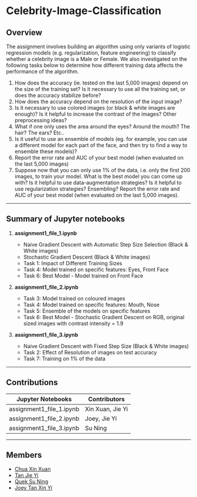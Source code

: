 # Celebrity-Image-Classification

## Overview
The assignment involves building an algorithm using only variants of logistic regression models (e.g. regularization, feature engineering) to classify whether a celebrity image is a Male or Female. We also investigated on the following tasks below to determine how different training data affects the performance of the algorithm.

1. How does the accuracy (ie. tested on the last 5,000 images) depend on the size of the training set? Is it necessary to use all the training set, or does the accuracy stabilize before?
2. How does the accuracy depend on the resolution of the input image?
3. Is it necessary to use colored images (or black & white images are enough)? Is it helpful to increase the contrast of the images? Other preprocessing ideas?
4. What if one only uses the area around the eyes? Around the mouth? The hair? The ears? Etc..
5. Is it useful to use an ensemble of models (eg. for example, you can use a different model for each part of the face, and then try to find a way to ensemble these models)?
6. Report the error rate and AUC of your best model (when evaluated on the last 5,000 images)
7. Suppose now that you can only use 1% of the data, i.e. only the first 200 images, to train your model. What is the best model you can come up with? Is it helpful to use data-augmentation strategies? Is it helpful to use regularization strategies? Ensembling? Report the error rate and AUC of your best model (when evaluated on the last 5,000 images).

<hr \>

## Summary of Jupyter notebooks
1. **assignment1_file_1.ipynb**
    * Naive Gradient Descent with Automatic Step Size Selection (Black & White images)
    * Stochastic Gradient Descent (Black & White images)
    * Task 1: Impact of Different Training Sizes
    * Task 4: Model trained on specific features: Eyes, Front Face
    * Task 6: Best Model - Model trained on Front Face


2. **assignment1_file_2.ipynb**
    * Task 3: Model trained on coloured images
    * Task 4: Model trained on specific features: Mouth, Nose
    * Task 5: Ensemble of the models on specific features
    * Task 6: Best Model - Stochastic Gradient Descent on RGB, original sized images with contrast intensity = 1.9


3. **assignment1_file_3.ipynb**
    * Naive Gradient Descent with Fixed Step Size (Black & White images)
    * Task 2: Effect of Resolution of images on test accuracy
    * Task 7: Training on 1% of the data

<hr \>

## Contributions
| Jupyter Notebooks | Contributors |
|-------------------|--------------|
|assignment1_file_1.ipynb|Xin Xuan, Jie Yi|
|assignment1_file_2.ipynb|Joey, Jie Yi|
|assignment1_file_3.ipynb|Su Ning|

<hr \>

## Members
* [Chua Xin Xuan](https://github.com/chuaxinxuan)
* [Tan Jie Yi](https://github.com/jieyitann)
* [Quek Su Ning](https://github.com/suning19)
* [Joey Tan Xin Yi](https://github.com/joeytxy)